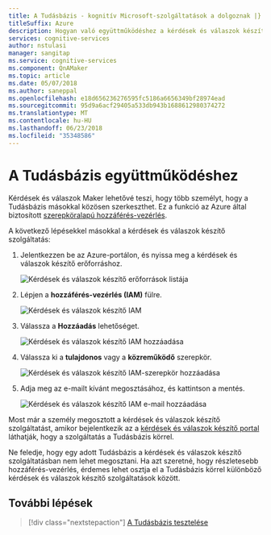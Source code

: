 ```yaml
---
title: A Tudásbázis - kognitív Microsoft-szolgáltatások a dolgoznak |} Microsoft Docs
titleSuffix: Azure
description: Hogyan való együttműködéshez a kérdések és válaszok készítő Tudásbázis
services: cognitive-services
author: nstulasi
manager: sangitap
ms.service: cognitive-services
ms.component: QnAMaker
ms.topic: article
ms.date: 05/07/2018
ms.author: saneppal
ms.openlocfilehash: e18d656236276595fc5186a6656349bf28974ead
ms.sourcegitcommit: 95d9a6acf29405a533db943b1688612980374272
ms.translationtype: MT
ms.contentlocale: hu-HU
ms.lasthandoff: 06/23/2018
ms.locfileid: "35348586"
---
```

# <a name="collaborate-on-your-knowledge-base"></a>A Tudásbázis együttműködéshez

Kérdések és válaszok Maker lehetővé teszi, hogy több személyt, hogy a Tudásbázis másokkal közösen szerkeszthet. Ez a funkció az Azure által biztosított [szerepköralapú hozzáférés-vezérlés](https://docs.microsoft.com/en-us/azure/active-directory/role-based-access-control-configure). 

A következő lépésekkel másokkal a kérdések és válaszok készítő szolgáltatás:

1. Jelentkezzen be az Azure-portálon, és nyissa meg a kérdések és válaszok készítő erőforráshoz.

    ![Kérdések és válaszok készítő erőforrások listája](../media/qnamaker-how-to-collaborate-knowledge-base/qnamaker-resource-list.PNG)

2. Lépjen a **hozzáférés-vezérlés (IAM)** fülre.

    ![Kérdések és válaszok készítő IAM](../media/qnamaker-how-to-collaborate-knowledge-base/qnamaker-iam.PNG)

3. Válassza a **Hozzáadás** lehetőséget.

    ![Kérdések és válaszok készítő IAM hozzáadása](../media/qnamaker-how-to-collaborate-knowledge-base/qnamaker-iam-add.PNG)

4. Válassza ki a **tulajdonos** vagy a **közreműködő** szerepkör.

    ![Kérdések és válaszok készítő IAM-szerepkör hozzáadása](../media/qnamaker-how-to-collaborate-knowledge-base/qnamaker-iam-add-role.PNG)

5. Adja meg az e-mailt kívánt megosztásához, és kattintson a mentés.

    ![Kérdések és válaszok készítő IAM e-mail hozzáadása](../media/qnamaker-how-to-collaborate-knowledge-base/qnamaker-iam-add-email.PNG)

Most már a személy megosztott a kérdések és válaszok készítő szolgáltatást, amikor bejelentkezik az a [kérdések és válaszok készítő portal](https://qnamaker.ai) láthatják, hogy a szolgáltatás a Tudásbázis körrel.

Ne feledje, hogy egy adott Tudásbázis a kérdések és válaszok készítő szolgáltatásban nem lehet megosztani. Ha azt szeretné, hogy részletesebb hozzáférés-vezérlés, érdemes lehet osztja el a Tudásbázis körrel különböző kérdések és válaszok készítő szolgáltatások között.

## <a name="next-steps"></a>További lépések

> [!div class="nextstepaction"]
> [A Tudásbázis tesztelése](./test-knowledge-base.md)
